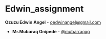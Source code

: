 # Edwin_assignment
**Ozuzu Edwin Angel** - [oedwinangel@gmail.com](mailto:oedwinangel@gmail.com)
- **Mr.Mubaraq Onipede**  - [@mubarraqqq](https://github.com/mubarraqqq)

